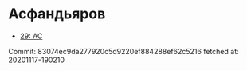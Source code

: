 # Асфандьяров
- [29: AC](29.md)

Commit: 83074ec9da277920c5d9220ef884288ef62c5216
 fetched at: 20201117-190210
